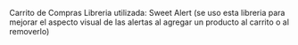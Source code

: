 Carrito de Compras
Libreria utilizada: Sweet Alert (se uso esta libreria para mejorar el aspecto visual de las alertas al agregar un producto al carrito o al removerlo)
